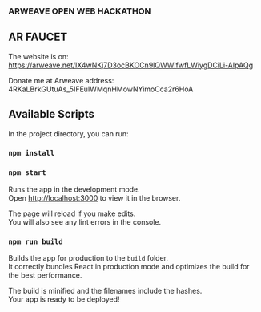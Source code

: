 ### ARWEAVE OPEN WEB HACKATHON


## AR FAUCET
The website is on: https://arweave.net/lX4wNKj7D3ocBKOCn9lQWWlfwfLWiygDCiLi-AIpAQg

Donate me at Arweave address: 4RKaLBrkGUtuAs_5IFEuIWMqnHMowNYimoCca2r6HoA

## Available Scripts

In the project directory, you can run:

### `npm install`

### `npm start`

Runs the app in the development mode.<br>
Open [http://localhost:3000](http://localhost:3000) to view it in the browser.

The page will reload if you make edits.<br>
You will also see any lint errors in the console.

### `npm run build`

Builds the app for production to the `build` folder.<br>
It correctly bundles React in production mode and optimizes the build for the best performance.

The build is minified and the filenames include the hashes.<br>
Your app is ready to be deployed!
